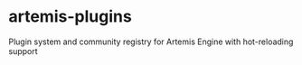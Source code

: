 # artemis-plugins
Plugin system and community registry for Artemis Engine with hot-reloading support
